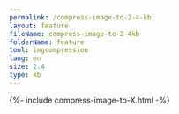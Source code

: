 ```yaml
---
permalink: /compress-image-to-2-4-kb
layout: feature
fileName: compress-image-to-2-4kb
folderName: feature
tool: imgcompression
lang: en
size: 2.4
type: kb
---
```


{%- include compress-image-to-X.html -%}
